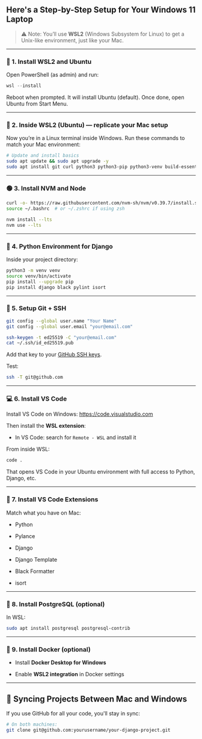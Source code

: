 ## Here's a Step-by-Step Setup for Your Windows 11 Laptop

> ⚠️ Note: You’ll use **WSL2** (Windows Subsystem for Linux) to get a Unix-like environment, just like your Mac.

---

### 🔧 1. **Install WSL2 and Ubuntu**

Open PowerShell (as admin) and run:
```powershell
wsl --install
```
Reboot when prompted. It will install Ubuntu (default). Once done, open Ubuntu from Start Menu.

---

### 🧰 2. **Inside WSL2 (Ubuntu)** — replicate your Mac setup

Now you’re in a Linux terminal inside Windows. Run these commands to match your Mac environment:
```bash
# Update and install basics 
sudo apt update && sudo apt upgrade -y 
sudo apt install git curl python3 python3-pip python3-venv build-essential -y
```
---

### 🟢 3. **Install NVM and Node**

```bash
curl -o- https://raw.githubusercontent.com/nvm-sh/nvm/v0.39.7/install.sh | bash
source ~/.bashrc  # or ~/.zshrc if using zsh

nvm install --lts
nvm use --lts

```

---

### 🐍 4. **Python Environment for Django**

Inside your project directory:

```bash
python3 -m venv venv
source venv/bin/activate
pip install --upgrade pip
pip install django black pylint isort
```

---

### 🔐 5. **Setup Git + SSH**

```bash
git config --global user.name "Your Name"
git config --global user.email "your@email.com"

ssh-keygen -t ed25519 -C "your@email.com"
cat ~/.ssh/id_ed25519.pub
```

Add that key to your [GitHub SSH keys](https://github.com/settings/keys).

Test:
```bash
ssh -T git@github.com
```

---

### 💻 6. **Install VS Code**

Install VS Code on Windows: https://code.visualstudio.com

Then install the **WSL extension**:

- In VS Code: search for `Remote - WSL` and install it
    

From inside WSL:
```bash
code .
```

That opens VS Code in your Ubuntu environment with full access to Python, Django, etc.

---

### 🧩 7. **Install VS Code Extensions**

Match what you have on Mac:

- Python
    
- Pylance
    
- Django
    
- Django Template
    
- Black Formatter
    
- isort
    

---

### 🐘 8. **Install PostgreSQL (optional)**

In WSL:
```bash
sudo apt install postgresql postgresql-contrib
```

---

### 🐳 9. **Install Docker (optional)**

- Install **Docker Desktop for Windows**
    
- Enable **WSL2 integration** in Docker settings
    

---

## 🔁 Syncing Projects Between Mac and Windows

If you use GitHub for all your code, you'll stay in sync:
```bash
# On both machines:
git clone git@github.com:yourusername/your-django-project.git
```
